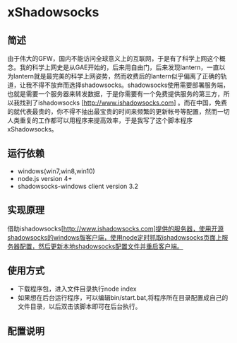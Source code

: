 # xShadowsocks
## 简述
由于伟大的GFW，国内不能访问全球意义上的互联网，于是有了科学上网这个概念。我的科学上网史是从GAE开始的，后来用自由门，后来发现lantern，一直以为lantern就是最完美的科学上网姿势，然而收费后的lantern似乎偏离了正确的轨道，让我不得不放弃而选择shadowsocks。shadowsocks使用需要部署服务端，也就是需要一个服务器来转发数据，于是你需要有一个免费提供服务的第三方，所以我找到了ishadowsocks [http://www.ishadowsocks.com] 。而在中国，免费的就代表最贵的，你不得不抽出最宝贵的时间来频繁的更新帐号等配置，然而一切人类重复的工作都可以用程序来提高效率，于是我写了这个脚本程序xShadowsocks。
## 运行依赖
* windows(win7,win8,win10)
* node.js version 4+
* shadowsocks-windows client version 3.2
## 实现原理
借助ishadowsocks[http://www.ishadowsocks.com]提供的服务器，使用开源shadowsocks的windows版客户端，使用node定时抓取ishadowsocks页面上服务器配置，然后更新本地shadowsocks配置文件并重启客户端。
## 使用方式
* 下载程序包，进入文件目录执行node index
* 如果想在后台运行程序，可以编辑bin/start.bat,将程序所在目录配置成自己的文件目录，以后双击该脚本即可在后台执行。
## 配置说明
